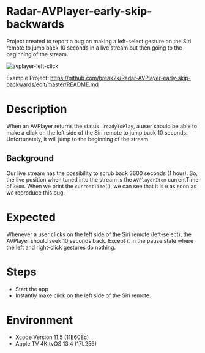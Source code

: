 # Radar-AVPlayer-early-skip-backwards
Project created to report a bug on making a left-select gesture on the Siri remote to jump back 10 seconds in a live stream but then going to the beginning of the stream.

![avplayer-left-click](preview/radar-avplayer-left-click.gif)

Example Project:
https://github.com/break2k/Radar-AVPlayer-early-skip-backwards/edit/master/README.md

# Description
When an AVPlayer returns the status `.readyToPlay`, a user should be able to make a click on the left side of the Siri remote to jump back 10 seconds. Unfortunately, it will jump to the beginning of the stream.

## Background
Our live stream has the possibility to scrub back 3600 seconds (1 hour). So, the live position when tuned into the stream is the `AVPlayerItem` currentTime of `3600`. 
When we print the `currentTime()`, we can see that it is `0` as soon as we reproduce this bug.

# Expected 
Whenever a user clicks on the left side of the Siri remote (left-select), the AVPlayer should seek 10 seconds back. Except it in the pause state where the left and right-click gestures do nothing. 

# Steps

- Start the app
- Instantly make click on the left side of the Siri remote.

# Environment

- Xcode Version 11.5 (11E608c)
- Apple TV 4K tvOS 13.4 (17L256)